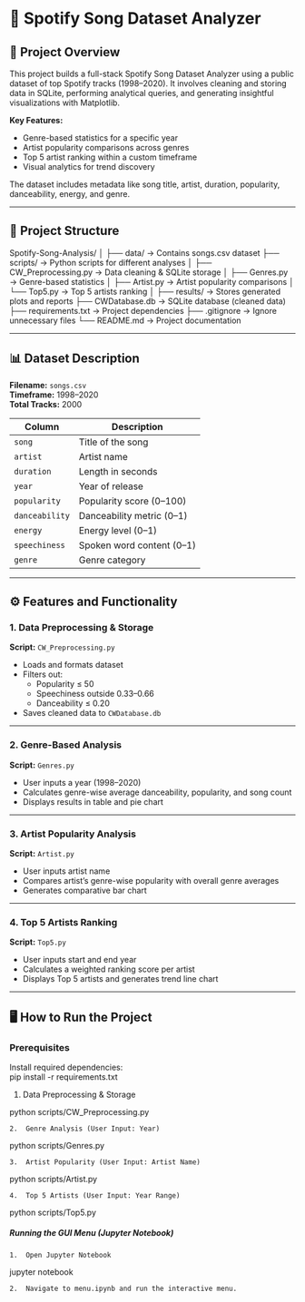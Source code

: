 # 🎵 Spotify Song Dataset Analyzer

## 📌 Project Overview

This project builds a full-stack Spotify Song Dataset Analyzer using a public dataset of top Spotify tracks (1998–2020). It involves cleaning and storing data in SQLite, performing analytical queries, and generating insightful visualizations with Matplotlib.

**Key Features:**
- Genre-based statistics for a specific year  
- Artist popularity comparisons across genres  
- Top 5 artist ranking within a custom timeframe  
- Visual analytics for trend discovery  

The dataset includes metadata like song title, artist, duration, popularity, danceability, energy, and genre.

---

## 📁 Project Structure
Spotify-Song-Analysis/ │ ├── data/ → Contains songs.csv dataset
├── scripts/ → Python scripts for different analyses
│ ├── CW_Preprocessing.py → Data cleaning & SQLite storage
│ ├── Genres.py → Genre-based statistics
│ ├── Artist.py → Artist popularity comparisons
│ └── Top5.py → Top 5 artists ranking
│ ├── results/ → Stores generated plots and reports
├── CWDatabase.db → SQLite database (cleaned data)
├── requirements.txt → Project dependencies
├── .gitignore → Ignore unnecessary files
└── README.md → Project documentation

---
## 📊 Dataset Description

**Filename:** `songs.csv`  
**Timeframe:** 1998–2020  
**Total Tracks:** 2000  

| Column        | Description                          |
|---------------|--------------------------------------|
| `song`        | Title of the song                    |
| `artist`      | Artist name                          |
| `duration`    | Length in seconds                    |
| `year`        | Year of release                      |
| `popularity`  | Popularity score (0–100)             |
| `danceability`| Danceability metric (0–1)            |
| `energy`      | Energy level (0–1)                   |
| `speechiness` | Spoken word content (0–1)            |
| `genre`       | Genre category                       |

---

## ⚙️ Features and Functionality

### 1. Data Preprocessing & Storage  
**Script:** `CW_Preprocessing.py`
- Loads and formats dataset
- Filters out:
  - Popularity ≤ 50  
  - Speechiness outside 0.33–0.66  
  - Danceability ≤ 0.20  
- Saves cleaned data to `CWDatabase.db`

---

### 2. Genre-Based Analysis  
**Script:** `Genres.py`
- User inputs a year (1998–2020)
- Calculates genre-wise average danceability, popularity, and song count
- Displays results in table and pie chart

---

### 3. Artist Popularity Analysis  
**Script:** `Artist.py`
- User inputs artist name
- Compares artist’s genre-wise popularity with overall genre averages
- Generates comparative bar chart

---

### 4. Top 5 Artists Ranking  
**Script:** `Top5.py`
- User inputs start and end year
- Calculates a weighted ranking score per artist
- Displays Top 5 artists and generates trend line chart

---

## 🖥️ How to Run the Project

### Prerequisites  
Install required dependencies:  
pip install -r requirements.txt


1.	Data Preprocessing & Storage

python scripts/CW_Preprocessing.py


	2.	Genre Analysis (User Input: Year)

python scripts/Genres.py


	3.	Artist Popularity (User Input: Artist Name)

python scripts/Artist.py


	4.	Top 5 Artists (User Input: Year Range)

python scripts/Top5.py



##### Running the GUI Menu (Jupyter Notebook)
 
	1.	Open Jupyter Notebook

jupyter notebook


	2.	Navigate to menu.ipynb and run the interactive menu.






